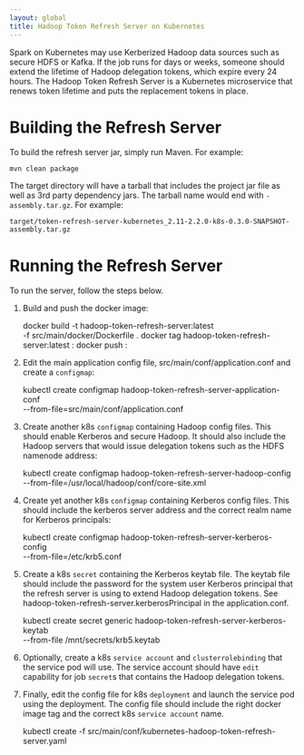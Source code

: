 ```yaml
---
layout: global
title: Hadoop Token Refresh Server on Kubernetes
---
```


Spark on Kubernetes may use Kerberized Hadoop data sources such as secure HDFS or Kafka. If the job
runs for days or weeks, someone should extend the lifetime of Hadoop delegation tokens, which
expire every 24 hours. The Hadoop Token Refresh Server is a Kubernetes microservice that renews
token lifetime and puts the replacement tokens in place.

# Building the Refresh Server

To build the refresh server jar, simply run Maven. For example:

    mvn clean package

The target directory will have a tarball that includes the project jar file as well as
3rd party dependency jars. The tarball name would end with `-assembly.tar.gz`. For example:

    target/token-refresh-server-kubernetes_2.11-2.2.0-k8s-0.3.0-SNAPSHOT-assembly.tar.gz

# Running the Refresh Server

To run the server, follow the steps below.

1. Build and push the docker image:

    docker build -t hadoop-token-refresh-server:latest  \
         -f src/main/docker/Dockerfile .
    docker tag hadoop-token-refresh-server:latest <YOUR-REPO>:<YOUR-TAG>
    docker push <YOUR-REPO>:<YOUR-TAG>

2. Edit the main application config file, src/main/conf/application.conf
   and create a `configmap`:

    kubectl create configmap hadoop-token-refresh-server-application-conf  \
        --from-file=src/main/conf/application.conf

3. Create another k8s `configmap` containing Hadoop config files. This should enable Kerberos and secure Hadoop.
   It should also include the Hadoop servers that would issue delegation tokens such as the HDFS namenode
   address:

    kubectl create configmap hadoop-token-refresh-server-hadoop-config  \
        --from-file=/usr/local/hadoop/conf/core-site.xml

4. Create yet another k8s `configmap` containing Kerberos config files. This should include
   the kerberos server address and the correct realm name for Kerberos principals:

    kubectl create configmap hadoop-token-refresh-server-kerberos-config  \
        --from-file=/etc/krb5.conf

5. Create a k8s `secret` containing the Kerberos keytab file. The keytab file should include
   the password for the system user Kerberos principal that the refresh server is using to
   extend Hadoop delegation tokens. See
   hadoop-token-refresh-server.kerberosPrincipal in the application.conf.

    kubectl create secret generic hadoop-token-refresh-server-kerberos-keytab  \
        --from-file /mnt/secrets/krb5.keytab

6. Optionally, create a k8s `service account` and `clusterrolebinding` that
   the service pod will use. The service account should have `edit` capability for
   job `secret`s that contains the Hadoop delegation tokens.

7. Finally, edit the config file for k8s `deployment` and launch the service pod
   using the deployment. The config file should include the right docker image tag
   and the correct k8s `service account` name.

    kubectl create -f src/main/conf/kubernetes-hadoop-token-refresh-server.yaml
